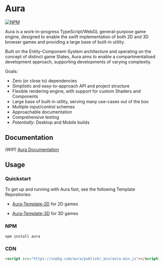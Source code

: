 # Aura

[![NPM](https://badge.fury.io/js/aura.svg)](https://badge.fury.io/js/aura)

Aura is a work-in-progress TypeScript/WebGL general-purpose game engine, designed to enable the swift implementation of both 2D and 3D browser games and providing a large base of built-in utility.

Built on the Entity-Component-System architecture and operating on the concept of distinct game States, Aura aims to enable a compartmentalised development approach, supporting developments of varying complexity.

Goals:
- Zero (or close to) dependencies
- Simplistic and easy-to-approach API and project structure
- Flexible rendering engine, with support for custom Shaders and Components
- Large base of built-in utility, serving many use-cases out of the box
- Multiple input/control schemes
- Approachable documentation
- Comprehensive testing
- *Potentially*: Desktop and Mobile builds


## Documentation

*(WIP)* [Aura Documentation](https://optionallychained.github.io/Aura/)


## Usage

### Quickstart

To get up and running with Aura fast, see the following Template Repositories:

- [Aura-Template-2D](https://github.com/optionallychained/Aura-Template-2D) for 2D games

- [Aura-Template-3D](https://github.com/optionallychained/Aura-Template-3D) for 3D games


### NPM

`npm install aura`


### CDN

```html
<script src="https://unpkg.com/aura/publish/_min/aura.min.js"></script>
```
